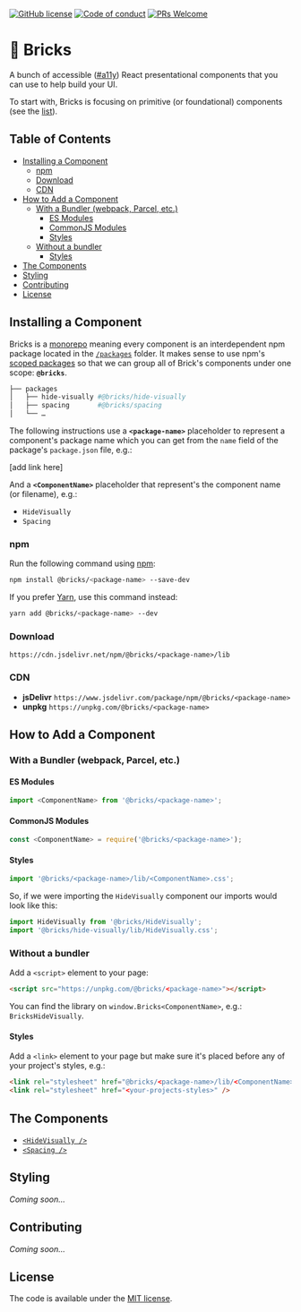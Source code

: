 [![GitHub
license](https://img.shields.io/github/license/chris-pearce/bricks.svg?longCache=true&style=popout-square)](https://github.com/chris-pearce/bricks/blob/master/LICENSE) [![Code of
conduct](https://img.shields.io/badge/code%20of-conduct-ff69b4.svg?longCache=true&style=popout-square)](https://github.com/chris-pearce/bricks/blob/master/CODE_OF_CONDUCT.md) [![PRs
Welcome](https://img.shields.io/badge/PRs-welcome-brightgreen.svg?style=flat-square)](http://makeapullrequest.com)

# 🧱 Bricks <!-- omit in toc -->

A bunch of accessible ([#a11y](https://twitter.com/search?src=typd&q=%23a11y)) React presentational components that you can use to help build your UI.

To start with, Bricks is focusing on primitive (or foundational) components (see the [list](#the-components)).

## Table of Contents <!-- omit in toc -->

- [Installing a Component](#installing-a-component)
  - [npm](#npm)
  - [Download](#download)
  - [CDN](#cdn)
- [How to Add a Component](#how-to-add-a-component)
  - [With a Bundler (webpack, Parcel, etc.)](#with-a-bundler-webpack-parcel-etc)
    - [ES Modules](#es-modules)
    - [CommonJS Modules](#commonjs-modules)
    - [Styles](#styles)
  - [Without a bundler](#without-a-bundler)
    - [Styles](#styles-1)
- [The Components](#the-components)
- [Styling](#styling)
- [Contributing](#contributing)
- [License](#license)

## Installing a Component

Bricks is a [monorepo](<[https://en.wikipedia.org/wiki/Monorepo](https://medium.com/trabe/monorepo-setup-with-lerna-and-yarn-workspaces-5d747d7c0e91)>) meaning every component is an interdependent npm package located in the [`/packages`](/packages) folder. It makes sense to use npm's [scoped packages](https://docs.npmjs.com/misc/scope) so that we can group all of Brick's components under one scope: **`@bricks`**.

```bash
├── packages
│   ├── hide-visually #@bricks/hide-visually
│   ├── spacing       #@bricks/spacing
│   └── …
```

The following instructions use a **`<package-name>`** placeholder to represent a component's package name which you can get from the `name` field of the package's `package.json` file, e.g.:

[add link here]

And a **`<ComponentName>`** placeholder that represent's the component name (or filename), e.g.:

- `HideVisually`
- `Spacing`

### npm

Run the following command using [npm](https://www.npmjs.com/):

```bash
npm install @bricks/<package-name> --save-dev
```

If you prefer [Yarn](https://yarnpkg.com/en/), use this command instead:

```bash
yarn add @bricks/<package-name> --dev
```

### Download

`https://cdn.jsdelivr.net/npm/@bricks/<package-name>/lib`

### CDN

- **jsDelivr** `https://www.jsdelivr.com/package/npm/@bricks/<package-name>`
- **unpkg** `https://unpkg.com/@bricks/<package-name>`

## How to Add a Component

### With a Bundler (webpack, Parcel, etc.)

#### ES Modules

```js
import <ComponentName> from '@bricks/<package-name>';
```

#### CommonJS Modules

```js
const <ComponentName> = require('@bricks/<package-name>');
```

#### Styles

```js
import '@bricks/<package-name>/lib/<ComponentName>.css';
```

So, if we were importing the `HideVisually` component our imports would look like this:

```js
import HideVisually from '@bricks/HideVisually';
import '@bricks/hide-visually/lib/HideVisually.css';
```

### Without a bundler

Add a `<script>` element to your page:

```html
<script src="https://unpkg.com/@bricks/<package-name>"></script>
```

You can find the library on `window.Bricks<ComponentName>`, e.g.: `BricksHideVisually`.

#### Styles

Add a `<link>` element to your page but make sure it's placed before any of your project's styles, e.g.:

```html
<link rel="stylesheet" href="@bricks/<package-name>/lib/<ComponentName>.css" />
<link rel="stylesheet" href="<your-projects-styles>" />
```

## The Components

- [`<HideVisually />`](packages/hide-visually/README.md)
- [`<Spacing />`](packages/spacing/README.md)

## Styling

_Coming soon…_

## Contributing

_Coming soon…_

## License

The code is available under the [MIT license](LICENSE).
